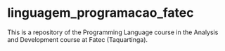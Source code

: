 # linguagem_programacao_fatec

This is a repository of the Programming Language course in the Analysis and Development course at Fatec (Taquartinga).

